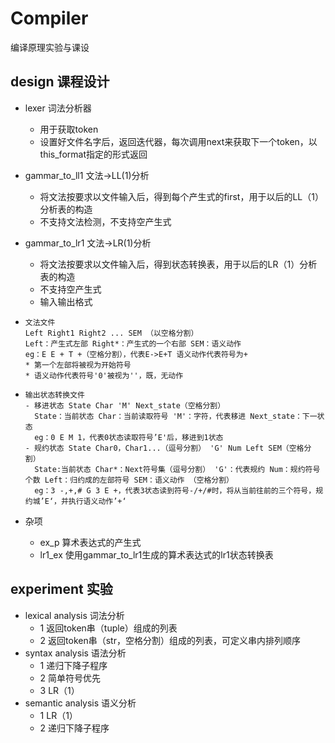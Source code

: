 # Compiler
编译原理实验与课设

design 课程设计
---
- lexer 词法分析器
    - 用于获取token
    - 设置好文件名字后，返回迭代器，每次调用next来获取下一个token，以this_format指定的形式返回

- gammar_to_ll1 文法->LL(1)分析
    - 将文法按要求以文件输入后，得到每个产生式的first，用于以后的LL（1）分析表的构造
    - 不支持文法检测，不支持空产生式

- gammar_to_lr1 文法->LR(1)分析
    - 将文法按要求以文件输入后，得到状态转换表，用于以后的LR（1）分析表的构造
    - 不支持空产生式
    - 输入输出格式
-     文法文件
      Left Right1 Right2 ... SEM （以空格分割）
      Left：产生式左部 Right*：产生式的一个右部 SEM：语义动作
      eg：E E + T +（空格分割），代表E->E+T 语义动作代表符号为+
      * 第一个左部将被视为开始符号
      * 语义动作代表符号'0'被视为''，既，无动作
-     输出状态转换文件 
      - 移进状态 State Char 'M' Next_state（空格分割）
        State：当前状态 Char：当前读取符号 'M'：字符，代表移进 Next_state：下一状态
        eg：0 E M 1，代表0状态读取符号’E'后，移进到1状态
      - 规约状态 State Char0，Char1...（逗号分割） 'G' Num Left SEM（空格分割）
        State:当前状态 Char*：Next符号集（逗号分割） 'G'：代表规约 Num：规约符号个数 Left：归约成的左部符号 SEM：语义动作 （空格分割）
        eg：3 -,+,# G 3 E +，代表3状态读到符号-/+/#时，将从当前往前的三个符号，规约城’E‘，并执行语义动作’+‘
        
- 杂项
    - ex_p 算术表达式的产生式
    - lr1_ex 使用gammar_to_lr1生成的算术表达式的lr1状态转换表

experiment 实验
---
- lexical analysis 词法分析
    - 1 返回token串（tuple）组成的列表
    - 2 返回token串（str，空格分割）组成的列表，可定义串内排列顺序
- syntax analysis 语法分析
    - 1 递归下降子程序
    - 2 简单符号优先
    - 3 LR（1）
- semantic analysis 语义分析
    - 1 LR（1）
    - 2 递归下降子程序